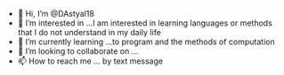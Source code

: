 - 👋 Hi, I’m @DAstyal18
- 👀 I’m interested in ...I am interested in learning languages ​​or methods that I do not understand in my daily life
- 🌱 I’m currently learning ...to program and the methods of computation
- 💞️ I’m looking to collaborate on ...
- 📫 How to reach me ...
by text message
<!---
DAstyal18/DAstyal18 is a ✨ special ✨ repository because its `README.md` (this file) appears on your GitHub profile.
You can click the Preview link to take a look at your changes.
--->
